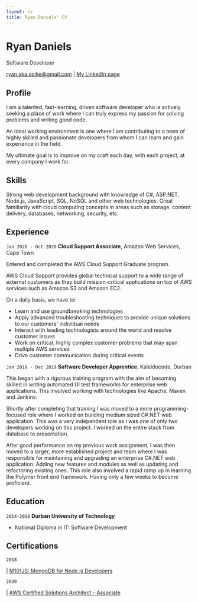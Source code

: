 ```yaml
---
layout: cv
title: Ryan Daniels' CV
---
```

# Ryan Daniels
Software Developer

<div id="webaddress">
<a href="ryan.aka.spike@gmail.com">ryan.aka.spike@gmail.com</a>
| <a href="https://www.linkedin.com/in/ryan-daniels/">My LinkedIn page</a>
</div>


## Profile

<p>I am a talented, fast-learning, driven software developer who is actively seeking a place of work where I can truly express my passion for solving problems and writing good code.</p>
<p>An ideal working environment is one where I am contributing to a team of highly skilled and passionate developers from whom I can learn and gain experience in the field.</p>
<p>My ultimate goal is to improve on my craft each day, with each project, at every company I work for.</p>



## Skills

Strong web development background with knowledge of C#, ASP.NET, Node.js, JavaScript, SQL, NoSQL and other web technologies. Great familiarity with cloud computing concepts in areas such as storage, content delivery, databases, networking, security, etc.



## Experience

`Jan 2020 - Oct 2020`
__Cloud Support Associate__, Amazon Web Services, Cape Town

<p>Entered and completed the AWS Cloud Support Graduate program.</p>
<p>AWS Cloud Support provides global technical support to a wide range of external customers as they build mission-critical applications on top of AWS services such as Amazon S3 and Amazon EC2.</p>
<p>On a daily basis, we have to:
  <ul>
    <li>Learn and use groundbreaking technologies</li>
    <li>Apply advanced troubleshooting techniques to provide unique solutions to our customers' individual needs</li>
    <li>Interact with leading technologists around the world and resolve customer issues</li>
    <li>Work on critical, highly complex customer problems that may span multiple AWS services</li>
    <li>Drive customer communication during critical events</li>
  </ul>
</p>



`Jan 2019 - Dec 2019`
__Software Developer Apprentice__, Kaleidocode, Durban 
<p>This began with a rigorous training program with the aim of becoming skilled in writing automated UI test frameworks for enterprise web applications. This involved working with technologies like Apache, Maven and Jenkins.</p>
<p>Shortly after completing that training I was moved to a more programming-focused role where I worked on building medium sized C#.NET web application. This was a very independent role as I was one of only two developers working on this project. I worked on the entire stack from database to presentation.</p>
<p>After good performance on my previous work assignment, I was then moved to a larger, more established project and team where I was responsible for maintaining and upgrading an enterprise C#.NET web application. Adding new features and modules as well as updating and refactoring existing ones.
This role also involved a rapid ramp up in learning the Polymer front end framework. Having only a few weeks to become proficient.</p>



## Education

`2014-2018`
__Durban University of Technology__
- National Diploma in IT: Software Development


## Certifications

`2018`
<div id="mongodb-cert">
| <a href="https://university.mongodb.com/course_completion/5dea4ace-38ee-47e5-966e-46283160">M101JS: MongoDB for Node.js Developers</a>
</div>



`2020`
<div id="aws-cert">
| <a href="https://www.credly.com/badges/7c441765-2dee-42df-a012-5788ae5cb8d9">AWS Certified Solutions Architect – Associate</a>
</div>



<!-- ### Footer

Last updated: Sept 2021 -->


